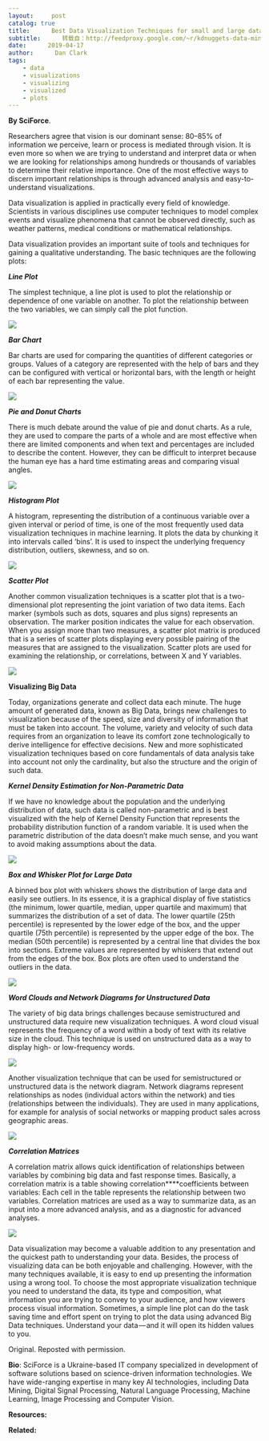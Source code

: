 ```yaml
---
layout:     post
catalog: true
title:      Best Data Visualization Techniques for small and large data
subtitle:      转载自：http://feedproxy.google.com/~r/kdnuggets-data-mining-analytics/~3/pexlwftEIvM/best-data-visualization-techniques.html
date:      2019-04-17
author:      Dan Clark
tags:
    - data
    - visualizations
    - visualizing
    - visualized
    - plots
---
```


**By SciForce**.

Researchers agree that vision is our dominant sense: 80–85% of information we perceive, learn or process is mediated through vision. It is even more so when we are trying to understand and interpret data or when we are looking for relationships among hundreds or thousands of variables to determine their relative importance. One of the most effective ways to discern important relationships is through advanced analysis and easy-to-understand visualizations.

Data visualization is applied in practically every field of knowledge. Scientists in various disciplines use computer techniques to model complex events and visualize phenomena that cannot be observed directly, such as weather patterns, medical conditions or mathematical relationships.

Data visualization provides an important suite of tools and techniques for gaining a qualitative understanding. The basic techniques are the following plots:

***Line Plot***

The simplest technique, a line plot is used to plot the relationship or dependence of one variable on another. To plot the relationship between the two variables, we can simply call the plot function.

![](https://cdn-images-1.medium.com/max/1000/0*IuHFO82nkG65noLp)


***Bar Chart***

Bar charts are used for comparing the quantities of different categories or groups. Values of a category are represented with the help of bars and they can be configured with vertical or horizontal bars, with the length or height of each bar representing the value.

![](https://cdn-images-1.medium.com/max/1000/0*Zzs6nVgYWF2sfLu1)


***Pie and Donut Charts***

There is much debate around the value of pie and donut charts. As a rule, they are used to compare the parts of a whole and are most effective when there are limited components and when text and percentages are included to describe the content. However, they can be difficult to interpret because the human eye has a hard time estimating areas and comparing visual angles.

![](https://cdn-images-1.medium.com/max/1000/0*EuQjVDkzikN_JS7s)


***Histogram Plot***

A histogram, representing the distribution of a continuous variable over a given interval or period of time, is one of the most frequently used data visualization techniques in machine learning. It plots the data by chunking it into intervals called ‘bins’. It is used to inspect the underlying frequency distribution, outliers, skewness, and so on.

![](https://cdn-images-1.medium.com/max/1000/0*4I2anhs_uOZ89sJJ)


***Scatter Plot***

Another common visualization techniques is a scatter plot that is a two-dimensional plot representing the joint variation of two data items. Each marker (symbols such as dots, squares and plus signs) represents an observation. The marker position indicates the value for each observation. When you assign more than two measures, a scatter plot matrix is produced that is a series of scatter plots displaying every possible pairing of the measures that are assigned to the visualization. Scatter plots are used for examining the relationship, or correlations, between X and Y variables.

![](https://cdn-images-1.medium.com/max/1000/0*WQOqyPJobxpl1z3n)


**Visualizing Big Data**

Today, organizations generate and collect data each minute. The huge amount of generated data, known as Big Data, brings new challenges to visualization because of the speed, size and diversity of information that must be taken into account. The volume, variety and velocity of such data requires from an organization to leave its comfort zone technologically to derive intelligence for effective decisions. New and more sophisticated visualization techniques based on core fundamentals of data analysis take into account not only the cardinality, but also the structure and the origin of such data.

***Kernel Density Estimation for Non-Parametric Data***

If we have no knowledge about the population and the underlying distribution of data, such data is called non-parametric and is best visualized with the help of Kernel Density Function that represents the probability distribution function of a random variable. It is used when the parametric distribution of the data doesn’t make much sense, and you want to avoid making assumptions about the data.

![](https://cdn-images-1.medium.com/max/1000/0*6KbZFjx2RWi7UIw7)


***Box and Whisker Plot for Large Data***

A binned box plot with whiskers shows the distribution of large data and easily see outliers. In its essence, it is a graphical display of five statistics (the minimum, lower quartile, median, upper quartile and maximum) that summarizes the distribution of a set of data. The lower quartile (25th percentile) is represented by the lower edge of the box, and the upper quartile (75th percentile) is represented by the upper edge of the box. The median (50th percentile) is represented by a central line that divides the box into sections. Extreme values are represented by whiskers that extend out from the edges of the box. Box plots are often used to understand the outliers in the data.

![](https://cdn-images-1.medium.com/max/1000/0*AOZN_z3KNfK4nOJI)


***Word Clouds and Network Diagrams for Unstructured Data***

The variety of big data brings challenges because semistructured and unstructured data require new visualization techniques. A word cloud visual represents the frequency of a word within a body of text with its relative size in the cloud. This technique is used on unstructured data as a way to display high- or low-frequency words.

![](https://cdn-images-1.medium.com/max/1000/0*GtmiZB_S9WhIAvnF)


Another visualization technique that can be used for semistructured or unstructured data is the network diagram. Network diagrams represent relationships as nodes (individual actors within the network) and ties (relationships between the individuals). They are used in many applications, for example for analysis of social networks or mapping product sales across geographic areas.

![](https://cdn-images-1.medium.com/max/1000/0*q8zy8BONxH5UCQN9)


***Correlation Matrices***

A correlation matrix allows quick identification of relationships between variables by combining big data and fast response times. Basically, a correlation matrix is a table showing correlation****coefficients between variables: Each cell in the table represents the relationship between two variables. Correlation matrices are used as a way to summarize data, as an input into a more advanced analysis, and as a diagnostic for advanced analyses.

![](https://cdn-images-1.medium.com/max/1000/0*foO3_gzy4DhMLLlW)


Data visualization may become a valuable addition to any presentation and the quickest path to understanding your data. Besides, the process of visualizing data can be both enjoyable and challenging. However, with the many techniques available, it is easy to end up presenting the information using a wrong tool. To choose the most appropriate visualization technique you need to understand the data, its type and composition, what information you are trying to convey to your audience, and how viewers process visual information. Sometimes, a simple line plot can do the task saving time and effort spent on trying to plot the data using advanced Big Data techniques. Understand your data — and it will open its hidden values to you.

Original. Reposted with permission.

**Bio**: SciForce is a Ukraine-based IT company specialized in development of software solutions based on science-driven information technologies. We have wide-ranging expertise in many key AI technologies, including Data Mining, Digital Signal Processing, Natural Language Processing, Machine Learning, Image Processing and Computer Vision.

**Resources:**

**Related:**



 
